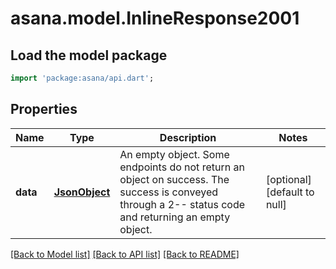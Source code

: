 # asana.model.InlineResponse2001

## Load the model package
```dart
import 'package:asana/api.dart';
```

## Properties
Name | Type | Description | Notes
------------ | ------------- | ------------- | -------------
**data** | [**JsonObject**](.md) | An empty object. Some endpoints do not return an object on success. The success is conveyed through a 2-- status code and returning an empty object. | [optional] [default to null]

[[Back to Model list]](../README.md#documentation-for-models) [[Back to API list]](../README.md#documentation-for-api-endpoints) [[Back to README]](../README.md)


